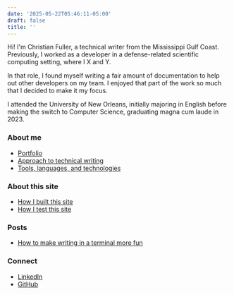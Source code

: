 ```yaml
---
date: '2025-05-22T05:46:11-05:00'
draft: false
title: ''
---
```


Hi! I'm Christian Fuller, a technical writer from the Mississippi Gulf Coast.
Previously, I worked as a developer in a defense-related scientific computing setting, where I X and Y.  

In that role, I found myself writing a fair amount of documentation to help out other developers on my team.
I enjoyed that part of the work so much that I decided to make it my focus.

I attended the University of New Orleans, initially majoring in English before making the switch to Computer Science, graduating magna cum laude in 2023.

### About me

- [Portfolio](/site/about-me/portfolio/)
- [Approach to technical writing](/site/about-me/approach/)
- [Tools, languages, and technologies](/site/about-me/tools/)

### About this site

- [How I built this site](/site/about/how-i-built-this-site/)
- [How I test this site](/site/about/how-i-test-this-site/)

### Posts

- [How to make writing in a terminal more fun](/site/posts/terminal-fun/)

### Connect

- [LinkedIn](https://www.linkedin.com/in/christian-s-fuller/)
- [GitHub](https://github.com/nandstand/)
